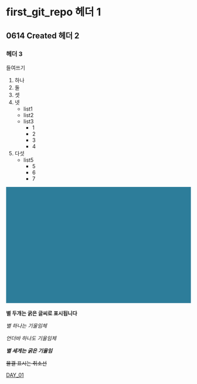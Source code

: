 # first_git_repo 헤더 1

## 0614 Created 헤더 2

### 헤더 3

들여쓰기
  1) 하나
  2) 둘
  3) 셋
  4) 넷
     - list1
     - list2
     - list3
       * 1
       * 2
       * 3
       * 4
  5) 다섯
     - list5
       * 5
       * 6
       * 7
      
![capture](/capture.png)

**별 두개는 굵은 글씨로 표시됩니다**

*별 하나는 기울임체*

_언더바 하나도 기울임체_

***별 세게는 굵은 기울임***

~~물결 표시는 취소선~~

[DAY_01](/DAY_01)


